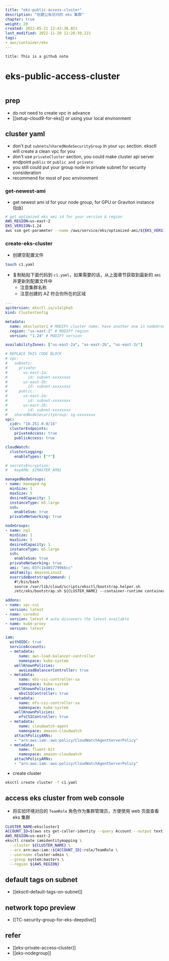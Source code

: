 ```yaml
---
title: "eks-public-access-cluster"
description: "创建公有访问的 eks 集群"
chapter: true
weight: 20
created: 2022-05-21 12:43:38.021
last_modified: 2022-11-20 11:28:30.221
tags: 
- aws/container/eks
---
```


```ad-attention
title: This is a github note

```

# eks-public-access-cluster

```toc
```

## prep

- do not need to create vpc in advance
- [[setup-cloud9-for-eks]] or using your local environment

## cluster yaml

- don't put `subnets`/`sharedNodeSecurityGroup` in your `vpc` section. eksctl will create a clean vpc for you
- don't use `privateCluster` section, you could make cluster api server endpoint `public` or `public and private`
- you still could put your group node in private subnet for security consideration
- recommend for most of poc environment

### get-newest-ami
- get newest ami id for your node group, for GPU or Graviton instance ([link](https://docs.aws.amazon.com/eks/latest/userguide/retrieve-ami-id.html))
```sh
# get optimized eks ami id for your version & region
AWS_REGION=us-east-2
EKS_VERSION=1.24
aws ssm get-parameter --name /aws/service/eks/optimized-ami/${EKS_VERSION}/amazon-linux-2/recommended/image_id --region ${AWS_REGION} --query "Parameter.Value" --output text

```

### create-eks-cluster
- 创建空配置文件
```sh
touch c1.yaml
```

- 复制粘贴下面代码到 `c1.yaml`，如果需要的话，从上面章节获取到最新的 `ami` 并更新到配置文件中
	- 注意集群名称
	- 注意创建的 AZ 符合你所在的区域
```yaml
---
apiVersion: eksctl.io/v1alpha5
kind: ClusterConfig

metadata:
  name: ekscluster1 # MODIFY cluster name, have another one in nodeGroup section
  region: "us-east-2" # MODIFY region
  version: "1.24" # MODIFY version

availabilityZones: ["us-east-2a", "us-east-2b", "us-east-2c"]

# REPLACE THIS CODE BLOCK
# vpc:
#   subnets:
#     private:
#       us-east-2a:
#         id: subnet-xxxxxxxx
#       us-east-2b:
#         id: subnet-xxxxxxxx
#     public:
#       us-east-2a:
#         id: subnet-xxxxxxxx
#       us-east-2b:
#         id: subnet-xxxxxxxx
#   sharedNodeSecurityGroup: sg-xxxxxxxx
vpc:
  cidr: "10.251.0.0/16"
  clusterEndpoints:
    privateAccess: true
    publicAccess: true

cloudWatch:
  clusterLogging:
    enableTypes: ["*"]

# secretsEncryption:
#   keyARN: ${MASTER_ARN}

managedNodeGroups:
- name: managed-ng
  minSize: 1
  maxSize: 5
  desiredCapacity: 1
  instanceType: m5.large
  ssh:
    enableSsm: true
  privateNetworking: true

nodeGroups:
- name: ng1
  minSize: 1
  maxSize: 5
  desiredCapacity: 1
  instanceType: m5.large
  ssh:
    enableSsm: true
  privateNetworking: true
  ami: "ami-03fc1b405779966cc"
  amiFamily: AmazonLinux2
  overrideBootstrapCommand: |
    #!/bin/bash
    source /var/lib/cloud/scripts/eksctl/bootstrap.helper.sh
    /etc/eks/bootstrap.sh ${CLUSTER_NAME} --container-runtime containerd --kubelet-extra-args "--node-labels=${NODE_LABELS}"

addons:
- name: vpc-cni 
  version: latest
- name: coredns
  version: latest # auto discovers the latest available
- name: kube-proxy
  version: latest

iam:
  withOIDC: true
  serviceAccounts:
  - metadata:
      name: aws-load-balancer-controller
      namespace: kube-system
    wellKnownPolicies:
      awsLoadBalancerController: true
  - metadata:
      name: ebs-csi-controller-sa
      namespace: kube-system
    wellKnownPolicies:
      ebsCSIController: true
  - metadata:
      name: efs-csi-controller-sa
      namespace: kube-system
    wellKnownPolicies:
      efsCSIController: true
  - metadata:
      name: cloudwatch-agent
      namespace: amazon-cloudwatch
    attachPolicyARNs:
    - "arn:aws:iam::aws:policy/CloudWatchAgentServerPolicy"
  - metadata:
      name: fluent-bit
      namespace: amazon-cloudwatch
    attachPolicyARNs:
    - "arn:aws:iam::aws:policy/CloudWatchAgentServerPolicy"

```

- create cluster
```sh
eksctl create cluster -f c1.yaml

```

## access eks cluster from web console
- 将实验环境对应的 `TeamRole` 角色作为集群管理员，方便使用 web 页面查看 eks 集群
```sh
CLUSTER_NAME=ekscluster1
ACCOUNT_ID=$(aws sts get-caller-identity --query Account --output text)
AWS_REGION=us-east-2
eksctl create iamidentitymapping \
  --cluster ${CLUSTER_NAME} \
  --arn arn:aws:iam::${ACCOUNT_ID}:role/TeamRole \
  --username cluster-admin \
  --group system:masters \
  --region ${AWS_REGION}

```

## default tags on subnet
- [[eksctl-default-tags-on-subnet]]

## network topo preview
- [[TC-security-group-for-eks-deepdive]]

## refer
- [[eks-private-access-cluster]]
- [[eks-nodegroup]]


